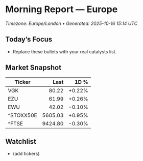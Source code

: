 # Morning Report — Europe
_Timezone: Europe/London • Generated: 2025-10-16 15:14 UTC_

## Today’s Focus
- Replace these bullets with your real catalysts list.

## Market Snapshot
| Ticker | Last | 1D % |
|---|---:|---:|
| VGK | 80.22 | +0.22% |
| EZU | 61.99 | +0.26% |
| EWU | 42.02 | -0.10% |
| ^STOXX50E | 5605.03 | +0.95% |
| ^FTSE | 9424.80 | -0.30% |

## Watchlist
- (add tickers)
